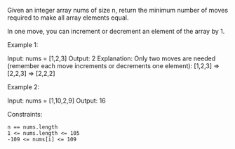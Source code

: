 Given an integer array nums of size n, return the minimum number of moves required to make all array elements equal.

In one move, you can increment or decrement an element of the array by 1.

 

Example 1:

Input: nums = [1,2,3]
Output: 2
Explanation:
Only two moves are needed (remember each move increments or decrements one element):
[1,2,3]  =>  [2,2,3]  =>  [2,2,2]

Example 2:

Input: nums = [1,10,2,9]
Output: 16

 

Constraints:

    n == nums.length
    1 <= nums.length <= 105
    -109 <= nums[i] <= 109

